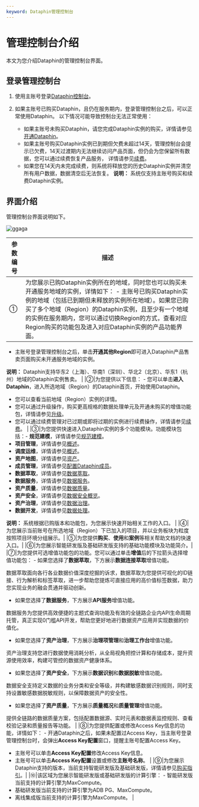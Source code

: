 ```yaml
---
keyword: Dataphin管理控制台
---
```


# 管理控制台介绍

本文为您介绍Dataphin的管理控制台界面。

## 登录管理控制台

1.  使用主账号登录[Dataphin控制台](https://dataphin.console.aliyun.com/workingArea)。
2.  如果主账号已购买Dataphin，且仍在服务期内，登录管理控制台之后，可以正常使用Dataphin。 以下情况可能导致控制台无法正常使用：

    -   如果主账号未购买Dataphin，请您完成Dataphin实例的购买，详情请参见[开通Dataphin](/cn.zh-CN/准备工作/开通Dataphin.md)。
    -   如果主账号购买Dataphin实例已到期但欠费未超过14天，管理控制台会提示已欠费，14天过渡期内无法继续访问产品页面，但仍会为您保留所有数据，您可以通过续费恢复产品服务， 详情请参见[续费](/cn.zh-CN/产品计费/续费.md)。
    -   如果您在14天内未完成续费，则系统将释放您的历史Dataphin实例并清空所有用户数据，数据清空后无法恢复。
    **说明：** 系统仅支持主账号购买和续费Dataphin实例。


## 界面介绍

管理控制台界面说明如下。

![ggaga](https://help-static-aliyun-doc.aliyuncs.com/assets/img/zh-CN/0584397061/p199763.png)

|参数编号|描述|
|----|--|
|①|为您展示已购Dataphin实例所在的地域，同时您也可以购买未开通服务地域的实例，详情如下： -   主账号已购买Dataphin实例的地域（包括已到期但未释放的实例所在地域）。如果您已购买了多个地域（Region）的Dataphin实例，且至少有一个地域的实例在服务期内，您可以通过切换Region的方式，查看对应Region购买的功能包及进入对应Dataphin实例的产品功能界面。
-   主账号登录管理控制台之后，单击**开通其他Region**即可进入Dataphin产品售卖页面购买未开通服务地域的实例。

**说明：** Dataphin支持华东2（上海）、华南1（深圳）、华北2（北京）、华东1（杭州）地域的Dataphin实例售卖。 |
|②|为您提供以下信息： -   您可以单击**进入Dataphin**，进入所选地域（Region）的Dataphin首页，开始使用Dataphin。
-   您可以查看当前地域（Region）实例的详情。
-   您可以通过升级操作，购买更高规格的数据处理单元及开通未购买的增值功能包，详情请参见[升级](/cn.zh-CN/产品计费/升级.md)。
-   您可以通过续费管理对已过期或即将过期的实例进行续费操作，详情请参见[续费](/cn.zh-CN/产品计费/续费.md)。 |
|③|为您提供快速进入Dataphin实例的多个功能模块。功能模块包括：-   **规范建模**，详情请参见[规范建模](/cn.zh-CN/数据开发/规范建模/规范定义-维度/新建维度.md)。
-   **项目管理**，详情请参见[概述]()。
-   **调度运维**，详情请参见[概述](/cn.zh-CN/运维中心/概述.md)。
-   **资产地图**，详情请参见[资产](/cn.zh-CN/资产中心/全景.md)。
-   **成员管理**，详情请参见[配置Dataphin成员](/cn.zh-CN/全局管理/管理中心/成员管理.md)。
-   **数据萃取**，详情请参见[数据萃取](/cn.zh-CN/数据萃取/行为中心/行为域/新建行为域.md)。
-   **数据服务**，详情请参见[数据服务](/cn.zh-CN/数据服务/概述.md)。
-   **资产质量**，详情请参见[数据质量](/cn.zh-CN/资产中心/资产质量/数据质量概述.md)。
-   **资产安全**，详情请参见[数据安全概览](/cn.zh-CN/资产中心/资产安全/数据安全概览.md)。
-   **资产治理**，详情请参见[数据治理](/cn.zh-CN/资产中心/数据治理/治理概览/治理分析.md)。
-   **数据开发**，详情请参见[数据处理]()。

**说明：** 系统根据已购版本和功能包，为您展示快速开始相关工作的入口。 |
|④|为您展示当前账号在所选地域（Region）下已加入的项目，并以业务板块为粒度按照项目环境分组展示。|
|⑤|为您提供**购买**、**使用**和**案例**等相关帮助文档的快速入口。|
|⑥|为您展示智能研发版及基础研发版支持的基础功能模块及功能简介。|
|⑦|为您提供可选增值功能包的功能。您可以通过单击**增值**后的下拉箭头选择增值功能包： -   如果您选择了**数据萃取**，下方展示**数据连接萃取**增值功能。

数据萃取面向各行各业数据价值深度挖掘的诉求，数据萃取为您提供可视化的ID链接、行为解析和标签萃取，进一步帮助您提炼可直接应用的高价值标签数据，助力您实现业务的融会贯通并驱动创新。

-   如果您选择了**数据服务**，下方展示**API服务**增值功能。

数据服务为您提供高效便捷的主题式查询功能及有效的全链路企业内API生命周期托管，真正实现0门槛API开发，帮助您更好地进行数据资产应用并实现数据的价值化。

-   如果您选择了**资产治理**，下方展示**治理项管理**和**治理工作台**增值功能。

资产治理支持您进行数据使用消耗分析，从全局视角把控计算和存储成本，提升资源使用效率，构建可管控的数据资产健康体系。

-   如果您选择了**资产安全**，下方展示**数据识别**和**数据脱敏**增值功能。

数据安全支持定义数据的业务分类和安全等级，并构建敏感数据识别规则，同时支持设置敏感数据脱敏规则，以保障数据资产的安全性。

-   如果您选择了**资产质量**，下方展示**质量概况**和**质量管理**增值功能。

提供全链路的数据质量方案，包括配置数据源、实时元表和数据表监控规则、查看校验记录和质量报告等功能。 |
|⑧|为您提供配置或修改Access Key信息的功能，详情如下： -   开通Dataphin之后，如果未配置过Access Key，当主账号登录管理控制台时，会弹出**Access Key配置**窗口，提醒主账号配置Access Key。
-   主账号可以单击**Access Key配置**修改Access Key信息。
-   主账号可以单击**Access Key配置**设置或修改**主账号名称**。 |
|⑨|为您展示Dataphin支持的版本，当前支持智能研发版及基础研发版，详情请参见[购买指引](/cn.zh-CN/产品计费/购买指引.md)。|
|⑩|该区域为您展示智能研发版或基础研发版的计算引擎： -   智能研发版当前支持的计算引擎为MaxCompute。
-   基础研发版当前支持的计算引擎为ADB PG、MaxCompute。
-   离线集成版当前支持的计算引擎为MaxCompute。 |


